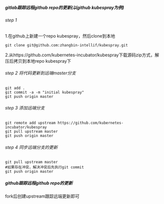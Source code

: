 ##### gitlab跟踪远程github repo的更新(以github kubespray为例)
###### step 1
1.在github上新建一个repo kubespray，然后clone到本地
```
git clone git@github.com:zhangbin-intellif/kubespray.git
```
2.从https://github.com/kubernetes-incubator/kubespray下载源码zip方式，解压后拷贝到本地repo kubespray下

###### step 2 将代码更新到远端master分支
```
git add .
git commit -a -m "initial kubespray"
git push origin master
```
###### step 3 添加远端分支
```
git remote add upstream https://github.com/kubernetes-incubator/kubespray
git pull upstream master
git push origin master
```

###### step 4 同步远端分支的更新
```
git pull upstream master
#如果存在冲突，解决冲突后先执行git commit
git push origin master
```
##### github跟踪远程github repo的更新
fork后创建upstream跟踪远端更新即可
